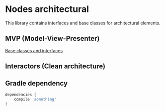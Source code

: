 # Nodes architectural
This library contains interfaces and base classes for architectural elements.

## MVP (Model-View-Presenter)
[Base classes and interfaces](app/src/main/java/dk/nodes/arch/presentation/mvp)

## Interactors (Clean architecture)


## Gradle dependency
```groovy
dependencies {
	compile 'something'
}
```
